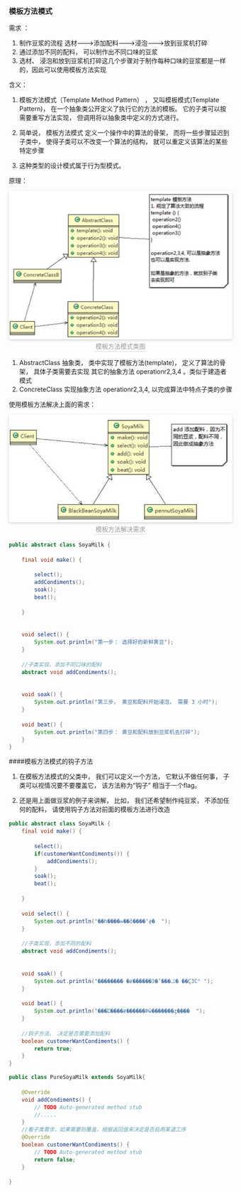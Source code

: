 ### 模板方法模式

需求 ：

1) 制作豆浆的流程 选材--->添加配料--->浸泡--->放到豆浆机打碎
2) 通过添加不同的配料， 可以制作出不同口味的豆浆
3) 选材、 浸泡和放到豆浆机打碎这几个步骤对于制作每种口味的豆浆都是一样的，因此可以使用模板方法实现


含义：

1) 模板方法模式（Template Method Pattern） ， 又叫模板模式(Template Pattern)， 在一个抽象类公开定义了执行它的方法的模板。 它的子类可以按需要重写方法实现， 但调用将以抽象类中定义的方式进行。

2) 简单说， 模板方法模式 定义一个操作中的算法的骨架， 而将一些步骤延迟到子类中， 使得子类可以不改变一个算法的结构， 就可以重定义该算法的某些特定步骤

3) 这种类型的设计模式属于行为型模式。


原理：

<center>
    <img style="border-radius: 0.3125em;
    box-shadow: 0 2px 4px 0 rgba(34,36,38,.12),0 2px 10px 0 rgba(34,36,38,.08);"
    src="../资料/模板方法模式类图.jpg">
    <br>
    <div style="color:orange; border-bottom: 1px solid #d9d9d9;
    display: inline-block;
    color: #999;
    padding: 2px;">模板方法模式类图</div>
</center>

1) AbstractClass 抽象类， 类中实现了模板方法(template)， 定义了算法的骨架， 具体子类需要去实现 其它的抽象方法 operationr2,3,4 。类似于建造者模式
2) ConcreteClass 实现抽象方法 operationr2,3,4, 以完成算法中特点子类的步骤


使用模板方法解决上面的需求：

<center>
    <img style="border-radius: 0.3125em;
    box-shadow: 0 2px 4px 0 rgba(34,36,38,.12),0 2px 10px 0 rgba(34,36,38,.08);"
    src="../资料/模板方法解决需求.jpg">
    <br>
    <div style="color:orange; border-bottom: 1px solid #d9d9d9;
    display: inline-block;
    color: #999;
    padding: 2px;">模板方法解决需求</div>
</center>

```Java
public abstract class SoyaMilk {

	final void make() {

		select();
		addCondiments();
		soak();
		beat();

	}


	void select() {
		System.out.println("第一步： 选择好的新鲜黄豆");
	}

	//子类实现，添加不同口味的配料
	abstract void addCondiments();


	void soak() {
		System.out.println("第三步， 黄豆和配料开始浸泡， 需要 3 小时");
	}

	void beat() {
		System.out.println("第四步： 黄豆和配料放到豆浆机去打碎");
	}
}
```

####模板方法模式的钩子方法
1) 在模板方法模式的父类中， 我们可以定义一个方法， 它默认不做任何事， 子类可以视情况要不要覆盖它， 该方法称为“钩子” 相当于一个flag。

2) 还是用上面做豆浆的例子来讲解， 比如， 我们还希望制作纯豆浆， 不添加任何的配料， 请使用钩子方法对前面的模板方法进行改造

```Java
public abstract class SoyaMilk {
	final void make() {

		select();
		if(customerWantCondiments()) {
			addCondiments();
		}
		soak();
		beat();

	}

	void select() {
		System.out.println("��һ����ѡ��õ����ʻƶ�  ");
	}

	//子类实现，添加不同的配料
	abstract void addCondiments();


	void soak() {
		System.out.println("�������� �ƶ������Ͽ�ʼ���ݣ� ��Ҫ3Сʱ ");
	}

	void beat() {
		System.out.println("���Ĳ����ƶ������Ϸŵ�������ȥ����  ");
	}

	//钩子方法， 决定是否需要添加配料
	boolean customerWantCondiments() {
		return true;
	}
}
```

```Java
public class PureSoyaMilk extends SoyaMilk{

	@Override
	void addCondiments() {
		// TODO Auto-generated method stub
		//.....
	}
	//看子类需求，如果需要则覆盖，根据返回值来决定是否启用某道工序
	@Override
	boolean customerWantCondiments() {
		// TODO Auto-generated method stub
		return false;
	}

}
```
